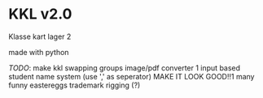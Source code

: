# KKL v2.0
 Klasse kart lager 2

made with python

*TODO*:
make kkl
swapping
groups
image/pdf converter
1 input based student name system (use ',' as seperator)
MAKE IT LOOK GOOD!!1
many funny eastereggs
trademark
rigging (?)